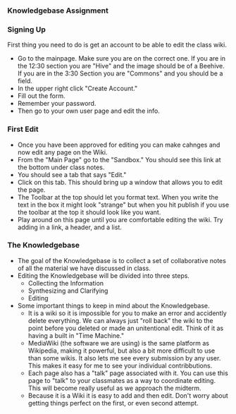 ### Knowledgebase Assignment

### Signing Up
First thing you need to do is get an account to be able to edit the class wiki.
* Go to the mainpage. Make sure you are on the correct one. If you are in the 12:30 section you are "Hive" and the image should be of a Beehive. If you are in the 3:30 Section you are "Commons" and you should be a field.
* In the upper right click "Create Account."
* Fill out the form.
* Remember your password.
* Then go to your own user page and edit the info.

### First Edit
* Once you have been approved for editing you can make cahnges and now edit any page on the Wiki.
* From the "Main Page" go to the "Sandbox." You should see this link at the bottom under class notes.
* You should see a tab that says "Edit."
* Click on this tab. This should bring up a window that allows you to edit the page.
* The Toolbar at the top should let you format text. When you write the text in the box it might look "strange" but when you hit publish if you use the toolbar at the top it should look like you want.
* Play around on this page until you are comfortable editing the wiki. Try adding in a link, a header, and a list.

### The Knowledgebase
* The goal of the Knowledgebase is to collect a set of collaborative notes of all the material we have discussed in class.
* Editing the Knowledgebase will be divided into three steps.
	- Collecting the Information
	- Synthesizing and Clarifying
	- Editing
* Some important things to keep in mind about the Knowledgebase.
	- It is a wiki so it is impossible for you to make an error and accidently delete everything. We can always just "roll back" the wiki to the point before you deleted or made an unitentional edit. Think of it as having a built in "Time Machine."
	- MediaWiki (the software we are using) is the same platform as Wikipedia, making it powerful, but also a bit more difficult to use than some wikis. It also lets me see every submission by any user. This makes it easy for me to see your individual contribbutions.
	- Each page also has a "talk" page associated with it. You can use this page to "talk" to your classmates as a way to coordinate editing. This will become really useful as we approach the midterm.
	- Because it is a Wiki it is easy to add and then edit. Don't worry about getting things perfect on the first, or even second attempt.